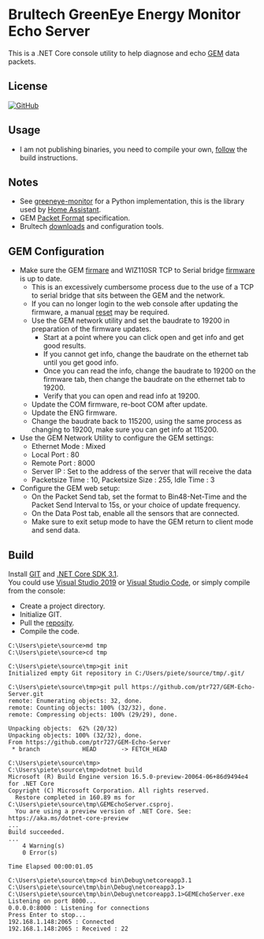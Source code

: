 # Brultech GreenEye Energy Monitor Echo Server

This is a .NET Core console utility to help diagnose and echo [GEM](https://www.brultech.com/greeneye/) data packets.  

## License

[![GitHub](https://img.shields.io/github/license/ptr727/GEM-Echo-Server)](https://github.com/ptr727/GEM-Echo-Server/blob/master/LICENSE)

## Usage

- I am not publishing binaries, you need to compile your own, [follow](#build) the build instructions.

## Notes

- See [greeneye-monitor](https://github.com/jkeljo/greeneye-monitor) for a Python implementation, this is the library used by [Home Assistant](https://www.home-assistant.io/integrations/greeneye_monitor/).
- GEM [Packet Format](https://www.brultech.com/software/files/downloadSoft/GEM-PKT_Packet_Format_2_1.pdf) specification.
- Brultech [downloads](https://www.brultech.com/software/files/getsoft/1/1) and configuration tools.

## GEM Configuration

- Make sure the GEM [firmare](https://www.brultech.com/software/files/checksn/3/1) and WIZ110SR TCP to Serial bridge [firmware](https://www.wiznet.io/product-item/wiz110sr/) is up to date.
  - This is an excessively cumbersome process due to the use of a TCP to serial bridge that sits between the GEM and the network.
  - If you can no longer login to the web console after updating the firmware, a manual [reset](http://www.brultech.com/community/viewtopic.php?f=3&t=799&view=previous) may be required.
  - Use the GEM network utility and set the baudrate to 19200 in preparation of the firmware updates.
    - Start at a point where you can click open and get info and get good results.
    - If you cannot get info, change the baudrate on the ethernet tab until you get good info.
    - Once you can read the info, change the baudrate to 19200 on the firmware tab, then change the baudrate on the ethernet tab to 19200.
    - Verify that you can open and read info at 19200.
  - Update the COM firmware, re-boot COM after update.
  - Update the ENG firmware.
  - Change the baudrate back to 115200, using the same process as changing to 19200, make sure you can get info at 115200.
- Use the GEM Network Utility to configure the GEM settings:
  - Ethernet Mode : Mixed
  - Local Port : 80
  - Remote Port : 8000
  - Server IP : Set to the address of the server that will receive the data
  - Packetsize Time : 10, Packetsize Size : 255, Idle Time : 3
- Configure the GEM web setup:
  - On the Packet Send tab, set the format to Bin48-Net-Time and the Packet Send Interval to 15s, or your choice of update frequency.
  - On the Data Post tab, enable all the sensors that are connected.
  - Make sure to exit setup mode to have the GEM return to client mode and send data.

## Build

Install [GIT](https://git-scm.com/download) and [.NET Core SDK 3.1](https://dotnet.microsoft.com/download).  
You could use [Visual Studio 2019](https://visualstudio.microsoft.com/downloads/) or [Visual Studio Code](https://code.visualstudio.com/download), or simply compile from the console:
- Create a project directory.
- Initialize GIT.
- Pull the [reposity](https://github.com/ptr727/GEM-Echo-Server.git).
- Compile the code.

```shell
C:\Users\piete\source>md tmp
C:\Users\piete\source>cd tmp

C:\Users\piete\source\tmp>git init
Initialized empty Git repository in C:/Users/piete/source/tmp/.git/

C:\Users\piete\source\tmp>git pull https://github.com/ptr727/GEM-Echo-Server.git
remote: Enumerating objects: 32, done.
remote: Counting objects: 100% (32/32), done.
remote: Compressing objects: 100% (29/29), done.
                                                              Unpacking objects:  62% (20/32)
Unpacking objects: 100% (32/32), done.
From https://github.com/ptr727/GEM-Echo-Server
 * branch            HEAD       -> FETCH_HEAD

C:\Users\piete\source\tmp>
C:\Users\piete\source\tmp>dotnet build
Microsoft (R) Build Engine version 16.5.0-preview-20064-06+86d9494e4 for .NET Core
Copyright (C) Microsoft Corporation. All rights reserved.
  Restore completed in 160.89 ms for C:\Users\piete\source\tmp\GEMEchoServer.csproj.
  You are using a preview version of .NET Core. See: https://aka.ms/dotnet-core-preview
...
Build succeeded.
...
    4 Warning(s)
    0 Error(s)

Time Elapsed 00:00:01.05

C:\Users\piete\source\tmp>cd bin\Debug\netcoreapp3.1
C:\Users\piete\source\tmp\bin\Debug\netcoreapp3.1>
C:\Users\piete\source\tmp\bin\Debug\netcoreapp3.1>GEMEchoServer.exe
Listening on port 8000...
0.0.0.0:8000 : Listening for connections
Press Enter to stop...
192.168.1.148:2065 : Connected
192.168.1.148:2065 : Received : 22
```
